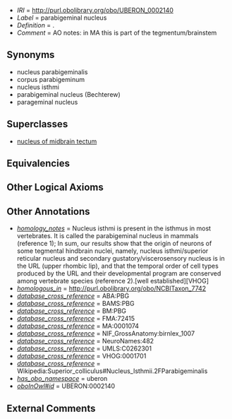  * *IRI* = http://purl.obolibrary.org/obo/UBERON_0002140
 * *Label* = parabigeminal nucleus
 * *Definition* = .
 * *Comment* = AO notes: in MA this is part of the tegmentum/brainstem

## Synonyms

 * nucleus parabigeminalis
 * corpus parabigeminum
 * nucleus isthmi
 * parabigeminal nucleus (Bechterew)
 * parageminal nucleus

## Superclasses

 * [nucleus of midbrain tectum](../../UBERON/14/UBERON_0011214.md)

## Equivalencies


## Other Logical Axioms


## Other Annotations

 * *[homology_notes](../../UBPROP/03/UBPROP_0000003.md)* = Nucleus isthmi is present in the isthmus in most vertebrates. It is called the parabigeminal nucleus in mammals (reference 1); In sum, our results show that the origin of neurons of some tegmental hindbrain nuclei, namely, nucleus isthmi/superior reticular nucleus and secondary gustatory/viscerosensory nucleus is in the URL (upper rhombic lip), and that the temporal order of cell types produced by the URL and their developmental program are conserved among vertebrate species (reference 2).[well established][VHOG]
 * *[homologous_in](../../core#homologous/in/core#homologous_in.md)* = http://purl.obolibrary.org/obo/NCBITaxon_7742
 * *[database_cross_reference](../../ef/oboInOwl#hasDbXref.md)* = ABA:PBG
 * *[database_cross_reference](../../ef/oboInOwl#hasDbXref.md)* = BAMS:PBG
 * *[database_cross_reference](../../ef/oboInOwl#hasDbXref.md)* = BM:PBG
 * *[database_cross_reference](../../ef/oboInOwl#hasDbXref.md)* = FMA:72415
 * *[database_cross_reference](../../ef/oboInOwl#hasDbXref.md)* = MA:0001074
 * *[database_cross_reference](../../ef/oboInOwl#hasDbXref.md)* = NIF_GrossAnatomy:birnlex_1007
 * *[database_cross_reference](../../ef/oboInOwl#hasDbXref.md)* = NeuroNames:482
 * *[database_cross_reference](../../ef/oboInOwl#hasDbXref.md)* = UMLS:C0262301
 * *[database_cross_reference](../../ef/oboInOwl#hasDbXref.md)* = VHOG:0001701
 * *[database_cross_reference](../../ef/oboInOwl#hasDbXref.md)* = Wikipedia:Superior_colliculus#Nucleus_Isthmii.2FParabigeminalis
 * *[has_obo_namespace](../../ce/oboInOwl#hasOBONamespace.md)* = uberon
 * *[oboInOwl#id](../../id/oboInOwl#id.md)* = UBERON:0002140

## External Comments

